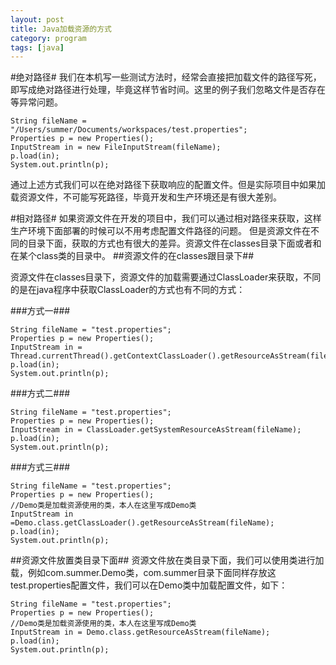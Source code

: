 ```yaml
---
layout: post
title: Java加载资源的方式
category: program  
tags: [java]  
---
```


#绝对路径#
我们在本机写一些测试方法时，经常会直接把加载文件的路径写死，即写成绝对路径进行处理，毕竟这样节省时间。这里的例子我们忽略文件是否存在等异常问题。

``` java:n  
String fileName = "/Users/summer/Documents/workspaces/test.properties";
Properties p = new Properties();
InputStream in = new FileInputStream(fileName);
p.load(in);
System.out.println(p);
```  
通过上述方式我们可以在绝对路径下获取响应的配置文件。但是实际项目中如果加载资源文件，不可能写死路径，毕竟开发和生产环境还是有很大差别。

#相对路径#
如果资源文件在开发的项目中，我们可以通过相对路径来获取，这样生产环境下面部署的时候可以不用考虑配置文件路径的问题。
但是资源文件在不同的目录下面，获取的方式也有很大的差异。资源文件在classes目录下面或者和在某个class类的目录中。
##资源文件的在classes跟目录下##

资源文件在classes目录下，资源文件的加载需要通过ClassLoader来获取，不同的是在java程序中获取ClassLoader的方式也有不同的方式：

###方式一###

```java:n
String fileName = "test.properties";
Properties p = new Properties();
InputStream in = Thread.currentThread().getContextClassLoader().getResourceAsStream(fileName);
p.load(in);
System.out.println(p);
```  

###方式二###

```java:n
String fileName = "test.properties";
Properties p = new Properties();
InputStream in = ClassLoader.getSystemResourceAsStream(fileName);
p.load(in);
System.out.println(p);
```  

###方式三###

```java:n
String fileName = "test.properties";
Properties p = new Properties();
//Demo类是加载资源使用的类，本人在这里写成Demo类
InputStream in =Demo.class.getClassLoader().getResourceAsStream(fileName);
p.load(in);
System.out.println(p);
```  
##资源文件放置类目录下面##
资源文件放在类目录下面，我们可以使用类进行加载，例如com.summer.Demo类，com.summer目录下面同样存放这test.properties配置文件，我们可以在Demo类中加载配置文件，如下：

```java:n
String fileName = "test.properties";
Properties p = new Properties();
//Demo类是加载资源使用的类，本人在这里写成Demo类
InputStream in = Demo.class.getResourceAsStream(fileName);
p.load(in);
System.out.println(p);
```  